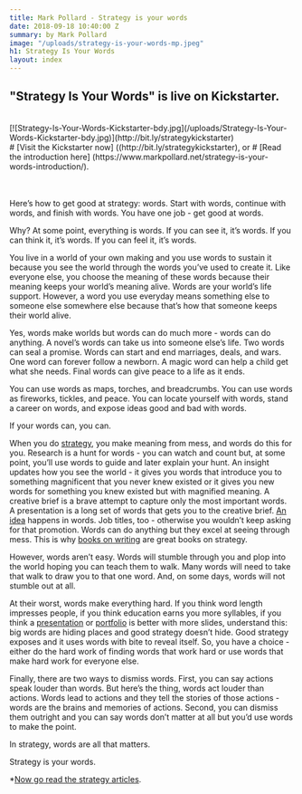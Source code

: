 ```yaml
---
title: Mark Pollard - Strategy is your words
date: 2018-09-18 10:40:00 Z
summary: by Mark Pollard
image: "/uploads/strategy-is-your-words-mp.jpeg"
h1: Strategy Is Your Words
layout: index
---
```


## "Strategy Is Your Words" is live on Kickstarter.
<br>
[![Strategy-Is-Your-Words-Kickstarter-bdy.jpg](/uploads/Strategy-Is-Your-Words-Kickstarter-bdy.jpg)](http://bit.ly/strategykickstarter)

<br>
# [Visit the Kickstarter now] ((http://bit.ly/strategykickstarter), or
# [Read the introduction here]
(https://www.markpollard.net/strategy-is-your-words-introduction/).


<br><br>
Here’s how to get good at strategy: words. Start with words, continue with words, and finish with words. You have one job - get good at words.

Why? At some point, everything is words. If you can see it, it’s words. If you can think it, it’s words. If you can feel it, it’s words.

You live in a world of your own making and you use words to sustain it because you see the world through the words you’ve used to create it. Like everyone else, you choose the meaning of these words because their meaning keeps your world’s meaning alive. Words are your world’s life support. However, a word you use everyday means something else to someone else somewhere else because that’s how that someone keeps their world alive.

Yes, words make worlds but words can do much more - words can do anything. A novel’s words can take us into someone else’s life. Two words can seal a promise. Words can start and end marriages, deals, and wars. One word can forever follow a newborn. A magic word can help a child get what she needs. Final words can give peace to a life as it ends.

You can use words as maps, torches, and breadcrumbs. You can use words as fireworks, tickles, and peace. You can locate yourself with words, stand a career on words, and expose ideas good and bad with words.

If your words can, you can.

When you do [strategy](how-to-do-account-planning-a-simple-approach/), you make meaning from mess, and words do this for you. Research is a hunt for words - you can watch and count but, at some point, you’ll use words to guide and later explain your hunt. An insight updates how you see the world - it gives you words that introduce you to something magnificent that you never knew existed or it gives you new words for something you knew existed but with magnified meaning. A creative brief is a brave attempt to capture only the most important words. A presentation is a long set of words that gets you to the creative brief. [An idea](how-to-explain-an-idea/) happens in words. Job titles, too - otherwise you wouldn’t keep asking for that promotion. Words can do anything but they excel at seeing through mess. This is why [books on writing](https://www.markpollard.net/strategy-books-on-writing) are great books on strategy.

However, words aren’t easy. Words will stumble through you and plop into the world hoping you can teach them to walk. Many words will need to take that walk to draw you to that one word. And, on some days, words will not stumble out at all.

At their worst, words make everything hard. If you think word length impresses people, if you think education earns you more syllables, if you think a [presentation](https://www.markpollard.net/how-to-make-a-presentation-make-a-point/) or [portfolio](https://www.markpollard.net/how-to-make-a-strategy-portfolio/) is better with more slides, understand this: big words are hiding places and good strategy doesn’t hide. Good strategy exposes and it uses words with bite to reveal itself. So, you have a choice - either do the hard work of finding words that work hard or use words that make hard work for everyone else.

Finally, there are two ways to dismiss words. First, you can say actions speak louder than words. But here’s the thing, words act louder than actions. Words lead to actions and they tell the stories of those actions - words are the brains and memories of actions. Second, you can dismiss them outright and you can say words don’t matter at all but you’d use words to make the point.

In strategy, words are all that matters.

Strategy is your words.

\*[Now go read the strategy articles](/strategy-articles).
